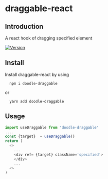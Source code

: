 # draggable-react

## Introduction
A react hook of dragging specified element 

[![Version](https://img.shields.io/npm/v/doodle-draggable)](https://www.npmjs.com/package/doodle-draggable)
## Install
Install draggable-react by using
``` 
  npm i doodle-draggable
```
or
```
  yarn add doodle-draggable
```
## Usage 

```javascript
import useDraggable from 'doodle-draggable'
....
const {target}  = useDraggable()
return (
  <>
    ...
    <div ref= {target} className='specified'>
    </div>
    ...
  <>
)
```